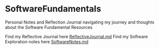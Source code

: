 # SoftwareFundamentals
Personal Notes and Reflection Journal navigating my journey and thoughts about the Software Fundamental Resources

Find my Reflective Journal here [ReflectiveJournal.md](ReflectiveJournal.md)
Find my Software Exploration notes here [SoftwareNotes.md](SoftwareNotes.md)
